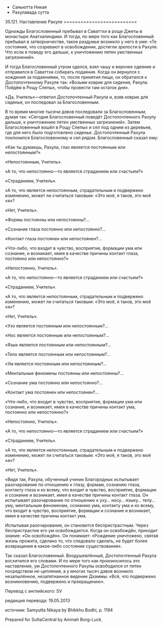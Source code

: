 









* Саньютта Никая
* Рахулавада сутта


35\.121\. Наставление Рахуле
\=\=\=\=\=\=\=\=\=\=\=\=\=\=\=\=\=\=\=\=\=\=\=\=\=\=



Однажды Благословенный пребывал в Саваттхи в роще Джеты в монастыре Анатхапиндики\. И тогда, по мере того как Благословенный пребывал в затворничестве, такое раздумье возникло у него в уме: «Те состояния, что созревают в освобождении, достигли зрелости в Рахуле\. Что если я поведу его дальше, к уничтожению пятен умственных загрязнений»\.


И тогда Благословенный утром оделся, взял чашу и верхнее одеяние и отправился в Саваттхи собирать подаяния\. Когда он вернулся с хождения за подаяниями, то, после принятия пищи, он обратился к Достопочтенному Рахуле так: «Возьми коврик для сидения, Рахула\. Пойдём в Рощу Слепых, чтобы провести там остаток дня»\.


«Да, Учитель»—ответил Достопочтенный Рахула и, взяв коврик для сиденья, он последовал за Благословенным\.


В то время многие тысячи дэвов последовали за Благословенным, думая так: «Сегодня Благословенный поведёт Достопочтенного Рахулу дальше, к уничтожению пятен умственных загрязнений»\. Затем Благословенный вошёл в Рощу Слепых и сел под одним из деревьев, где для него было подготовлено сиденье\. Достопочтенный Рахула поклонился Благословенному и сел рядом\. Благословенный сказал ему:


«Как ты думаешь, Рахула, глаз является постоянным или непостоянным?»


«Непостоянным, Учитель»\.


«А то, что непостоянно—то является страданием или счастьем?»


«Страданием, Учитель»\.


«А то, что является непостоянным, страдательным и подвержено изменению, может ли считаться таковым: «Это моё, я таков, это моё «я»?


«Нет, Учитель»\.


«Формы постоянны или непостоянны?…


«Сознание глаза постоянно или непостоянно?…


«Контакт глаза постоянен или непостоянен?…


«Что\-либо, что входит в чувство, восприятие, формации ума или сознание, и возникает, имея в качестве причины контакт глаза, постоянно или непостоянно?»


«Непостоянно, Учитель»\.


«А то, что непостоянно—то является страданием или счастьем?»


«Страданием, Учитель»\.


«А то, что является непостоянным, страдательным и подвержено изменению, может ли считаться таковым: «Это моё, я таков, это моё «я»?


«Нет, Учитель»\.


«Ухо является постоянным или непостоянным?…


«Нос является постоянным или непостоянным?…


«Язык является постоянным или непостоянным?…


«Тело является постоянным или непостоянным?…


«Ум является постоянным или непостоянным?…


«Ментальные феномены постоянны или непостоянны?…


«Сознание ума постоянно или непостоянно?…


«Контакт ума постоянен или непостоянен?…


«Что\-либо, что входит в чувство, восприятие, формации ума или сознание, и возникает, имея в качестве причины контакт ума, постоянно или непостоянно?»


«Непостоянно, Учитель»\.


«А то, что непостоянно—то является страданием или счастьем?»


«Страданием, Учитель»\.


«А то, что является непостоянным, страдательным и подвержено изменению, может ли считаться таковым: «Это моё, я таков, это моё «я»?


«Нет, Учитель»\.


«Видя так, Рахула, обученный ученик Благородных испытывает разочарование по отношению к глазу, формам, сознанию глаза, контакту глаза и ко всему, что входит в чувство, восприятие, формации и сознание и возникает, имея в качестве причины контакт глаза\. Он испытывает разочарование по отношению к уху… носу… языку… телу… уму, ментальным феноменам, сознанию ума, контакту ума и ко всему, что входит в чувство, восприятие, формации и сознание и возникает, имея в качестве причины контакт ума\.


Испытывая разочарование, он становится беспристрастным\. Через беспристрастие его ум освобождается\. Когда он освобождён, приходит знание: «Он освобождён»\. Он понимает: «Рождение уничтожено, святая жизнь прожита, сделано то, что следовало сделать, не будет более возвращения в какое\-либо состояние существования»\.


Так сказал Благословенный\. Воодушевлённый, Достопочтенный Рахула восхитился его словами\. И по мере того как произносилось это наставление, ум Достопочтенного Рахулы освободился от пятен посредством не\-цепляния, а у многих тысяч дэвов возникло незапылённое, незапятнанное видение Дхаммы: «Всё, что подвержено возникновению, подвержено и прекращению»\.



Перевод с английского: SV


редакция перевода: 19\.05\.2013


источник: Samyutta Nikaya by Bhikkhu Bodhi, p\. 1194


Prepared for SuttaCentral by Aminah Borg\-Luck\.






